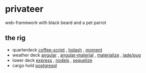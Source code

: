 # privateer
web-framework with black beard and a pet parrot

## the rig

- quarterdeck
  [coffee-script](http://coffeescript.org)
  , [lodash](http://lodash.com/docs)
  , [moment](http://momentjs.com/docs/)
- weather deck
  [angular](https://docs.angularjs.org/api)
  , [angular-material](http://material.angularjs.org/latest)
  , [materialize](http://materializecss.com)
  , [jade/pug](http://jade-lang.com)
- lower deck
  [express](http://expressjs.com/en/4x/api.html)
  , [nodejs](http://nodejs.org/dist/latest-v4.x/docs/api/)
  , [sequelize](http://sequelize.readthedocs.io/en/latest/images/logo.png)
- cargo hold
  [postgresql](http://www.postgresql.org/docs/9.5/static/index.html)
